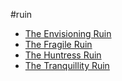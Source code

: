 #ruin 
- [The Envisioning Ruin](Envisioning%20Ruin.md)
- [The Fragile Ruin](Fragile%20Ruin.md)
- [The Huntress Ruin](Huntress%20Ruin.md)
- [The Tranquillity Ruin](Tranquillity%20Ruin.md)
